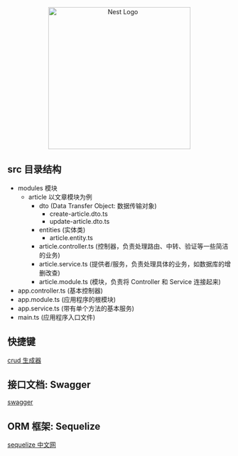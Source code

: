 <p align="center">
  <a href="http://nestjs.com/" target="blank"><img src="https://nestjs.com/img/logo_text.svg" width="320" alt="Nest Logo" /></a>
</p>

## src 目录结构

- modules 模块
  - article 以文章模块为例
    - dto (Data Transfer Object: 数据传输对象)
      - create-article.dto.ts
      - update-article.dto.ts
    - entities (实体类)
      - article.entity.ts
    - article.controller.ts (控制器，负责处理路由、中转、验证等一些简洁的业务)
    - article.service.ts (提供者/服务，负责处理具体的业务，如数据库的增删改查)
    - article.module.ts (模块，负责将 Controller 和 Service 连接起来)
- app.controller.ts (基本控制器)
- app.module.ts (应用程序的根模块)
- app.service.ts (带有单个方法的基本服务)
- main.ts (应用程序入口文件)

## 快捷键

[crud 生成器](https://docs.nestjs.cn/8/recipes?id=crud%e7%94%9f%e6%88%90%e5%99%a8)

## 接口文档: Swagger

[swagger](https://docs.nestjs.cn/8/recipes?id=swagger)

## ORM 框架: Sequelize

[sequelize 中文网](https://www.sequelize.com.cn/)
